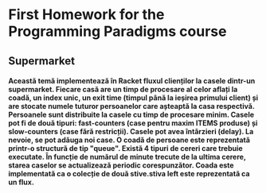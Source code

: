 # First Homework for the Programming Paradigms course

## Supermarket 
#### Această temă implementează în Racket fluxul clienților la casele dintr-un supermarket. Fiecare casă are un timp de procesare al celor aflați la coadă, un index unic, un exit time (timpul până la ieșirea primului client) și are stocate numele tuturor persoanelor care așteaptă la casa respectivă. Persoanele sunt distribuite la casele cu timp de procesare minim. Casele pot fi de două tipuri: fast-counters (case pentru maxim ITEMS produse) și slow-counters (case fără restricții). Casele pot avea întârzieri (delay). La nevoie, se pot adăuga noi case. O coadă de persoane este reprezentată printr-o structură de tip "queue". Există 4 tipuri de cereri care trebuie executate. În funcție de numărul de minute trecute de la ultima cerere, starea caselor se actualizează periodic corespunzător. Coada este implementată ca o colecție de două stive.stiva left este reprezentată ca un flux. 
